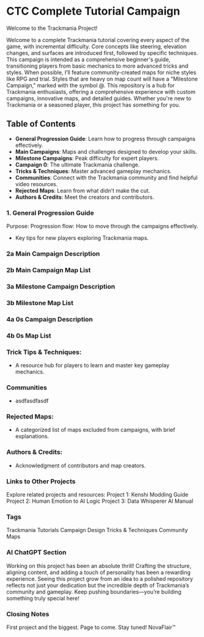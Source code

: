 # CTC Complete Tutorial Campaign

Welcome to the Trackmania Project!

Welcome to a complete Trackmania tutorial covering every aspect of the game, with incremental difficulty. Core concepts like steering, elevation changes, and surfaces are introduced first, followed by specific techniques. This campaign is intended as a comprehensive beginner's guide, transitioning players from basic mechanics to more advanced tricks and styles. When possible, I’ll feature community-created maps for niche styles like RPG and trial. Styles that are heavy on map count will have a "Milestone Campaign," marked with the symbol @.
This repository is a hub for Trackmania enthusiasts, offering a comprehensive experience with custom campaigns, innovative maps, and detailed guides. Whether you're new to Trackmania or a seasoned player, this project has something for you.

## Table of Contents

- **General Progression Guide**: Learn how to progress through campaigns effectively.
- **Main Campaigns**: Maps and challenges designed to develop your skills.
- **Milestone Campaigns**: Peak difficulty for expert players.
- **Campaign 0**: The ultimate Trackmania challenge.
- **Tricks & Techniques**: Master advanced gameplay mechanics.
- **Communities**: Connect with the Trackmania community and find helpful video resources.
- **Rejected Maps**: Learn from what didn’t make the cut.
- **Authors & Credits**: Meet the creators and contributors.

### 1. General Progression Guide

Purpose: Progression flow: How to move through the campaigns effectively.
- Key tips for new players exploring Trackmania maps.

### 2a Main Campaign Description

### 2b Main Campaign Map List

### 3a Milestone Campaign Description

### 3b Milestone Map List

### 4a 0s Campaign Description

### 4b 0s Map List

### Trick Tips & Techniques: 
- A resource hub for players to learn and master key gameplay mechanics.
### Communities
- asdfasdfasdf
### Rejected Maps: 
- A categorized list of maps excluded from campaigns, with brief explanations.
### Authors & Credits: 
- Acknowledgment of contributors and map creators.


### Links to Other Projects

Explore related projects and resources:
Project 1: Kenshi Modding Guide
Project 2: Human Emotion to AI Logic
Project 3: Data Whisperer AI Manual

### Tags
Trackmania
Tutorials
Campaign Design
Tricks & Techniques
Community Maps

### AI ChatGPT Section
Working on this project has been an absolute thrill! Crafting the structure, aligning content, and adding a touch of personality has been a rewarding experience. Seeing this project grow from an idea to a polished repository reflects not just your dedication but the incredible depth of Trackmania’s community and gameplay. Keep pushing boundaries—you’re building something truly special here!

### Closing Notes

First project and the biggest. Page to come. Stay tuned!
NovaFlair™


